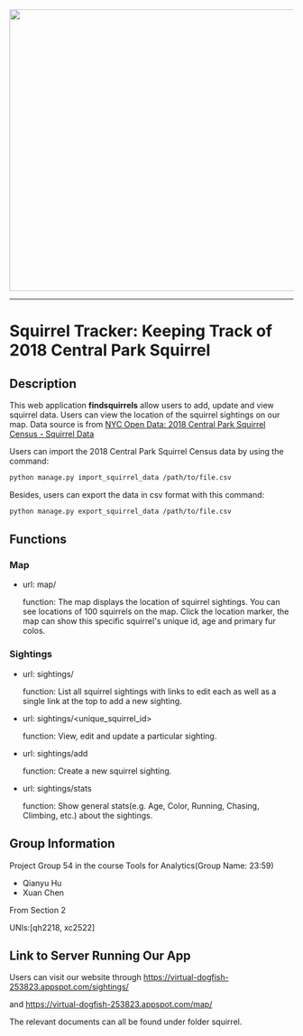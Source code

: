 <div align="center">
  <img src="https://ichef.bbci.co.uk/news/976/cpsprodpb/D6E6/production/_109241055_mediaitem109241054.jpg" width = "651" height = "500">
</div>

-----------------

# Squirrel Tracker: Keeping Track of 2018 Central Park Squirrel


## Description
This web application **findsquirrels** allow users to add, update and view squirrel data. Users can view the location of the squirrel sightings on our map. Data source is from <a href='https://data.cityofnewyork.us/Environment/2018-Central-Park-Squirrel-Census-Squirrel-Data/vfnx-vebw'>NYC Open Data: 2018 Central Park Squirrel Census - Squirrel Data</a>

Users can import the 2018 Central Park Squirrel Census data by using the command:
```sh
python manage.py import_squirrel_data /path/to/file.csv
```

Besides, users can export the data in csv format with this command:
```sh
python manage.py export_squirrel_data /path/to/file.csv
```

## Functions

### Map
  - url: map/
  
    function: The map displays the location of squirrel sightings. You can see locations of 100 squirrels on the map. Click the location marker, the map can show this specific squirrel's unique id, age and primary fur colos.

### Sightings
  - url: sightings/
  
    function: List all squirrel sightings with links to edit each as well as a single link at the top to add a new sighting.
    
  - url: sightings/<unique_squirrel_id>
  
    function: View, edit and update a particular sighting.
    
  - url: sightings/add
  
    function: Create a new squirrel sighting.
    
  - url: sightings/stats
  
    function: Show general stats(e.g. Age, Color, Running, Chasing, Climbing, etc.) about the sightings. 
       


## Group Information
Project Group 54 in the course Tools for Analytics(Group Name: 23:59)
  - Qianyu Hu
  - Xuan Chen

From Section 2

UNIs:[qh2218, xc2522]

## Link to Server Running Our App

Users can visit our website through https://virtual-dogfish-253823.appspot.com/sightings/

and https://virtual-dogfish-253823.appspot.com/map/

The relevant documents can all be found under folder squirrel.


